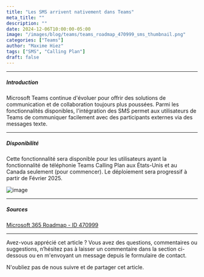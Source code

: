 ```yaml
---
title: "Les SMS arrivent nativement dans Teams"
meta_title: ""
description: ""
date: 2024-12-06T10:00:00-05:00
image: "/images/blog/teams/teams_roadmap_470999_sms_thumbnail.png"
categories: ["Teams"]
author: "Maxime Hiez"
tags: ["SMS", "Calling Plan"]
draft: false
---
```

---

##### Introduction
Microsoft Teams continue d'évoluer pour offrir des solutions de communication et de collaboration toujours plus poussées. Parmi les fonctionnalités disponibles, l'intégration des SMS permet aux utilisateurs de Teams de communiquer facilement avec des participants externes via des messages texte.

---

##### Disponibilité
Cette fonctionnalité sera disponible pour les utilisateurs ayant la fonctionnalité de téléphonie Teams Calling Plan aux États-Unis et au Canada seulement (pour commencer). Le déploiement sera progressif à partir de Février 2025.


![image](/images/blog/teams/teams_roadmap_470999_sms.png)

---

##### Sources
[Microsoft 365 Roadmap - ID 470999](https://www.microsoft.com/fr-ca/microsoft-365/roadmap?filters=Microsoft%20Teams&searchterms=470999)

---


Avez-vous apprécié cet article ? Vous avez des questions, commentaires ou suggestions, n’hésitez pas à laisser un commentaire dans la section ci-dessous ou en m'envoyant un message depuis le formulaire de contact.

N'oubliez pas de nous suivre et de partager cet article.